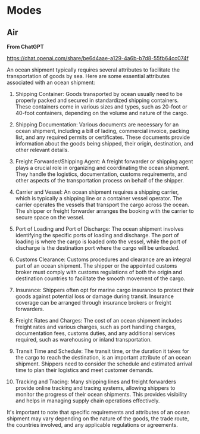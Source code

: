 # Modes

## Air

**From ChatGPT**

https://chat.openai.com/share/be6d4aae-a129-4a6b-b7d8-55fb64cc074f

An ocean shipment typically requires several attributes to facilitate the transportation of goods by sea. Here are some essential attributes associated with an ocean shipment:

1. Shipping Container: Goods transported by ocean usually need to be properly packed and secured in standardized shipping containers. These containers come in various sizes and types, such as 20-foot or 40-foot containers, depending on the volume and nature of the cargo.

2. Shipping Documentation: Various documents are necessary for an ocean shipment, including a bill of lading, commercial invoice, packing list, and any required permits or certificates. These documents provide information about the goods being shipped, their origin, destination, and other relevant details.

3. Freight Forwarder/Shipping Agent: A freight forwarder or shipping agent plays a crucial role in organizing and coordinating the ocean shipment. They handle the logistics, documentation, customs requirements, and other aspects of the transportation process on behalf of the shipper.

4. Carrier and Vessel: An ocean shipment requires a shipping carrier, which is typically a shipping line or a container vessel operator. The carrier operates the vessels that transport the cargo across the ocean. The shipper or freight forwarder arranges the booking with the carrier to secure space on the vessel.

5. Port of Loading and Port of Discharge: The ocean shipment involves identifying the specific ports of loading and discharge. The port of loading is where the cargo is loaded onto the vessel, while the port of discharge is the destination port where the cargo will be unloaded.

6. Customs Clearance: Customs procedures and clearance are an integral part of an ocean shipment. The shipper or the appointed customs broker must comply with customs regulations of both the origin and destination countries to facilitate the smooth movement of the cargo.

7. Insurance: Shippers often opt for marine cargo insurance to protect their goods against potential loss or damage during transit. Insurance coverage can be arranged through insurance brokers or freight forwarders.

8. Freight Rates and Charges: The cost of an ocean shipment includes freight rates and various charges, such as port handling charges, documentation fees, customs duties, and any additional services required, such as warehousing or inland transportation.

9. Transit Time and Schedule: The transit time, or the duration it takes for the cargo to reach the destination, is an important attribute of an ocean shipment. Shippers need to consider the schedule and estimated arrival time to plan their logistics and meet customer demands.

10. Tracking and Tracing: Many shipping lines and freight forwarders provide online tracking and tracing systems, allowing shippers to monitor the progress of their ocean shipments. This provides visibility and helps in managing supply chain operations effectively.

It's important to note that specific requirements and attributes of an ocean shipment may vary depending on the nature of the goods, the trade route, the countries involved, and any applicable regulations or agreements.
